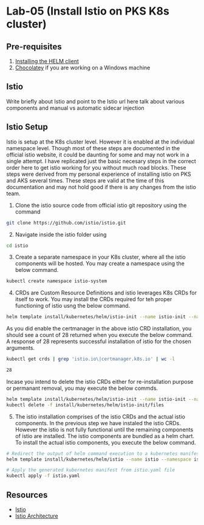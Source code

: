 # Lab-05 (Install Istio on PKS K8s cluster)

## Pre-requisites

1. [Installing the HELM client](https://helm.sh/docs/using_helm/#installing-helm)
2. [Chocolatey](https://chocolatey.org/install) if you are working on a Windows machine

## Istio

Write briefly about Istio and point to the Istio url here
talk about various components and manual vs automatic sidecar injection

## Istio Setup

Istio is setup at the K8s cluster level. However it is enabled at the individual namespace level. Though most of these steps are documented in the official istio website, it could be daunting for some and may not work in a single attempt. I have replicated just the basic necesary steps in the correct order here to get istio working for you without much road blocks. These steps were derived from my personal experience of installing istio on PKS and AKS several times. These steps are valid at the time of this documentation and may not hold good if there is any changes from the istio team.

1. Clone the istio source code from official istio git repository using the command

``` bash
git clone https://github.com/istio/istio.git
```

2. Navigate inside the istio folder using 

``` bash
cd istio
```

3. Create a separate namespace in your K8s cluster, where all the istio components will be hosted. You may create a namespace using the below command.

``` bash
kubectl create namespace istio-system
```

4. CRDs are Custom Resource Definitions and istio leverages K8s CRDs for itself to work. You may install the CRDs required for teh proper functioning of istio usng the below command. 

``` bash
helm template install/kubernetes/helm/istio-init --name istio-init --namespace istio-system --set certmanager.enabled=true | kubectl apply -f -
```

As you did enable the certmanager in the above istio CRD installation, you should see a count of 28 returned when you execute the below command. A response of 28 represents successful installation of istio for the chosen arguments.

``` bash
kubectl get crds | grep 'istio.io\|certmanager.k8s.io' | wc -l

28
```

Incase you intend to delete the istio CRDs either for re-installation purpose or permanant removal, you may execute the below commds. 

``` bash
helm template install/kubernetes/helm/istio-init --name istio-init --namespace istio-system --set certmanager.enabled=true | kubectl delete -f -
kubectl delete -f install/kubernetes/helm/istio-init/files
```

5. The istio installation comprises of the istio CRDs and the actual istio components. In the previous step we have instaled the istio CRDs. However the istio is not fully functional until the remaining components of istio are installed. The istio components are bundled as a helm chart. To install the actual istio components, you execute the below command.

``` bash
# Redirect the output of helm command execution to a kubernetes manifest file called istio.yaml
helm template install/kubernetes/helm/istio --name istio --namespace istio-system --set ingress.enabled=true --set gateways.istio-egressgateway.enabled=true --set certmanager.enabled=true --set grafana.enabled=true --set galley.enabled=true --set servicegraph.enabled=true --set tracing.enabled=true --set kiali.enabled=true --set istiocoredns.enabled=true --set istio_cni.enabled=true > istio.yaml

# Apply the generated kubernetes manifest from istio.yaml file 
kubectl apply -f istio.yaml
```

## Resources

* [Istio](https://istio.io/docs/concepts/what-is-istio/)
* [Istio Architecture](https://istio.io/docs/concepts/what-is-istio/arch.svg)

